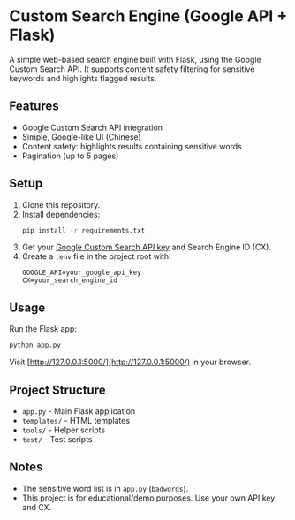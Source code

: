 # Custom Search Engine (Google API + Flask)

A simple web-based search engine built with Flask, using the Google Custom Search API. It supports content safety filtering for sensitive keywords and highlights flagged results.

## Features
- Google Custom Search API integration
- Simple, Google-like UI (Chinese)
- Content safety: highlights results containing sensitive words
- Pagination (up to 5 pages)

## Setup
1. Clone this repository.
2. Install dependencies:
   ```bash
   pip install -r requirements.txt
   ```
3. Get your [Google Custom Search API key](https://developers.google.com/custom-search/v1/overview) and Search Engine ID (CX).
4. Create a `.env` file in the project root with:
   ```env
   GOOGLE_API=your_google_api_key
   CX=your_search_engine_id
   ```

## Usage
Run the Flask app:
```bash
python app.py
```
Visit [http://127.0.0.1:5000/](http://127.0.0.1:5000/) in your browser.

## Project Structure
- `app.py` - Main Flask application
- `templates/` - HTML templates
- `tools/` - Helper scripts
- `test/` - Test scripts

## Notes
- The sensitive word list is in `app.py` (`badwords`).
- This project is for educational/demo purposes. Use your own API key and CX.

